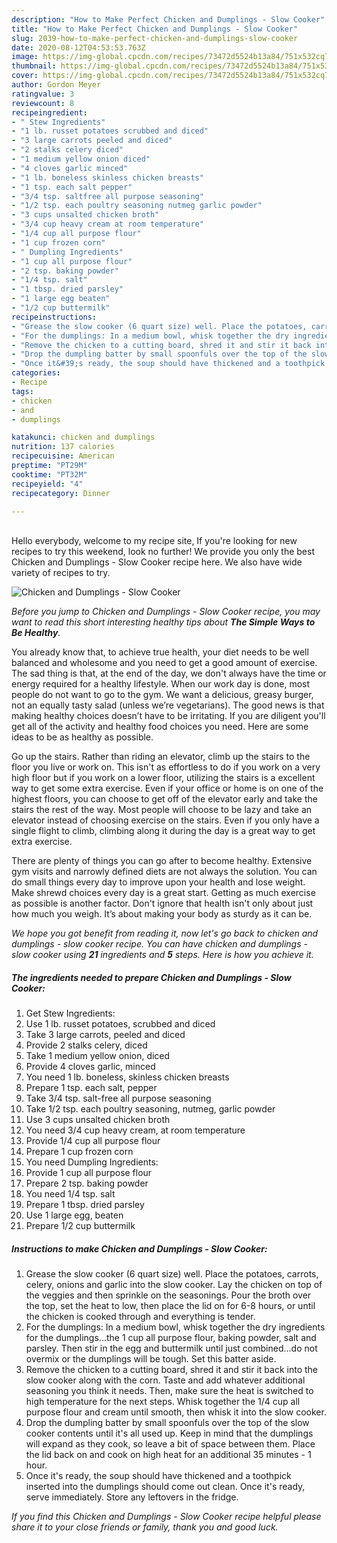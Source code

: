 ```yaml
---
description: "How to Make Perfect Chicken and Dumplings - Slow Cooker"
title: "How to Make Perfect Chicken and Dumplings - Slow Cooker"
slug: 2039-how-to-make-perfect-chicken-and-dumplings-slow-cooker
date: 2020-08-12T04:53:53.763Z
image: https://img-global.cpcdn.com/recipes/73472d5524b13a84/751x532cq70/chicken-and-dumplings-slow-cooker-recipe-main-photo.jpg
thumbnail: https://img-global.cpcdn.com/recipes/73472d5524b13a84/751x532cq70/chicken-and-dumplings-slow-cooker-recipe-main-photo.jpg
cover: https://img-global.cpcdn.com/recipes/73472d5524b13a84/751x532cq70/chicken-and-dumplings-slow-cooker-recipe-main-photo.jpg
author: Gordon Meyer
ratingvalue: 3
reviewcount: 8
recipeingredient:
- " Stew Ingredients"
- "1 lb. russet potatoes scrubbed and diced"
- "3 large carrots peeled and diced"
- "2 stalks celery diced"
- "1 medium yellow onion diced"
- "4 cloves garlic minced"
- "1 lb. boneless skinless chicken breasts"
- "1 tsp. each salt pepper"
- "3/4 tsp. saltfree all purpose seasoning"
- "1/2 tsp. each poultry seasoning nutmeg garlic powder"
- "3 cups unsalted chicken broth"
- "3/4 cup heavy cream at room temperature"
- "1/4 cup all purpose flour"
- "1 cup frozen corn"
- " Dumpling Ingredients"
- "1 cup all purpose flour"
- "2 tsp. baking powder"
- "1/4 tsp. salt"
- "1 tbsp. dried parsley"
- "1 large egg beaten"
- "1/2 cup buttermilk"
recipeinstructions:
- "Grease the slow cooker (6 quart size) well. Place the potatoes, carrots, celery, onions and garlic into the slow cooker. Lay the chicken on top of the veggies and then sprinkle on the seasonings. Pour the broth over the top, set the heat to low, then place the lid on for 6-8 hours, or until the chicken is cooked through and everything is tender."
- "For the dumplings: In a medium bowl, whisk together the dry ingredients for the dumplings...the 1 cup all purpose flour, baking powder, salt and parsley. Then stir in the egg and buttermilk until just combined...do not overmix or the dumplings will be tough. Set this batter aside."
- "Remove the chicken to a cutting board, shred it and stir it back into the slow cooker along with the corn. Taste and add whatever additional seasoning you think it needs. Then, make sure the heat is switched to high temperature for the next steps. Whisk together the 1/4 cup all purpose flour and cream until smooth, then whisk it into the slow cooker."
- "Drop the dumpling batter by small spoonfuls over the top of the slow cooker contents until it&#39;s all used up. Keep in mind that the dumplings will expand as they cook, so leave a bit of space between them. Place the lid back on and cook on high heat for an additional 35 minutes - 1 hour."
- "Once it&#39;s ready, the soup should have thickened and a toothpick inserted into the dumplings should come out clean. Once it&#39;s ready, serve immediately. Store any leftovers in the fridge."
categories:
- Recipe
tags:
- chicken
- and
- dumplings

katakunci: chicken and dumplings 
nutrition: 137 calories
recipecuisine: American
preptime: "PT29M"
cooktime: "PT32M"
recipeyield: "4"
recipecategory: Dinner

---
```

<br>
Hello everybody, welcome to my recipe site, If you're looking for new recipes to try this weekend, look no further! We provide you only the best Chicken and Dumplings - Slow Cooker recipe here. We also have wide variety of recipes to try.
<br>


![Chicken and Dumplings - Slow Cooker](https://img-global.cpcdn.com/recipes/73472d5524b13a84/751x532cq70/chicken-and-dumplings-slow-cooker-recipe-main-photo.jpg)

<i>Before you jump to Chicken and Dumplings - Slow Cooker recipe, you may want to read this short interesting healthy tips about <strong>The Simple Ways to Be Healthy</strong>.</i>

You already know that, to achieve true health, your diet needs to be well balanced and wholesome and you need to get a good amount of exercise. The sad thing is that, at the end of the day, we don't always have the time or energy required for a healthy lifestyle. When our work day is done, most people do not want to go to the gym. We want a delicious, greasy burger, not an equally tasty salad (unless we’re vegetarians). The good news is that making healthy choices doesn’t have to be irritating. If you are diligent you'll get all of the activity and healthy food choices you need. Here are some ideas to be as healthy as possible.

Go up the stairs. Rather than riding an elevator, climb up the stairs to the floor you live or work on. This isn't as effortless to do if you work on a very high floor but if you work on a lower floor, utilizing the stairs is a excellent way to get some extra exercise. Even if your office or home is on one of the highest floors, you can choose to get off of the elevator early and take the stairs the rest of the way. Most people will choose to be lazy and take an elevator instead of choosing exercise on the stairs. Even if you only have a single flight to climb, climbing along it during the day is a great way to get extra exercise. 

There are plenty of things you can go after to become healthy. Extensive gym visits and narrowly defined diets are not always the solution. You can do small things every day to improve upon your health and lose weight. Make shrewd choices every day is a great start. Getting as much exercise as possible is another factor. Don't ignore that health isn't only about just how much you weigh. It’s about making your body as sturdy as it can be. 


<i>We hope you got benefit from reading it, now let's go back to chicken and dumplings - slow cooker recipe. You can have chicken and dumplings - slow cooker using <strong>21</strong> ingredients and <strong>5</strong> steps. Here is how you achieve it.
</i>

##### The ingredients needed to prepare Chicken and Dumplings - Slow Cooker:

1. Get  Stew Ingredients:
1. Use 1 lb. russet potatoes, scrubbed and diced
1. Take 3 large carrots, peeled and diced
1. Provide 2 stalks celery, diced
1. Take 1 medium yellow onion, diced
1. Provide 4 cloves garlic, minced
1. You need 1 lb. boneless, skinless chicken breasts
1. Prepare 1 tsp. each salt, pepper
1. Take 3/4 tsp. salt-free all purpose seasoning
1. Take 1/2 tsp. each poultry seasoning, nutmeg, garlic powder
1. Use 3 cups unsalted chicken broth
1. You need 3/4 cup heavy cream, at room temperature
1. Provide 1/4 cup all purpose flour
1. Prepare 1 cup frozen corn
1. You need  Dumpling Ingredients:
1. Provide 1 cup all purpose flour
1. Prepare 2 tsp. baking powder
1. You need 1/4 tsp. salt
1. Prepare 1 tbsp. dried parsley
1. Use 1 large egg, beaten
1. Prepare 1/2 cup buttermilk


##### Instructions to make Chicken and Dumplings - Slow Cooker:

1. Grease the slow cooker (6 quart size) well. Place the potatoes, carrots, celery, onions and garlic into the slow cooker. Lay the chicken on top of the veggies and then sprinkle on the seasonings. Pour the broth over the top, set the heat to low, then place the lid on for 6-8 hours, or until the chicken is cooked through and everything is tender.
1. For the dumplings: In a medium bowl, whisk together the dry ingredients for the dumplings...the 1 cup all purpose flour, baking powder, salt and parsley. Then stir in the egg and buttermilk until just combined...do not overmix or the dumplings will be tough. Set this batter aside.
1. Remove the chicken to a cutting board, shred it and stir it back into the slow cooker along with the corn. Taste and add whatever additional seasoning you think it needs. Then, make sure the heat is switched to high temperature for the next steps. Whisk together the 1/4 cup all purpose flour and cream until smooth, then whisk it into the slow cooker.
1. Drop the dumpling batter by small spoonfuls over the top of the slow cooker contents until it&#39;s all used up. Keep in mind that the dumplings will expand as they cook, so leave a bit of space between them. Place the lid back on and cook on high heat for an additional 35 minutes - 1 hour.
1. Once it&#39;s ready, the soup should have thickened and a toothpick inserted into the dumplings should come out clean. Once it&#39;s ready, serve immediately. Store any leftovers in the fridge.


<i>If you find this Chicken and Dumplings - Slow Cooker recipe helpful please share it to your close friends or family, thank you and good luck.</i>
